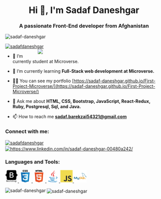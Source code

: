 <h1 align="center">Hi 👋, I'm Sadaf Daneshgar</h1>
<h3 align="center">A passionate Front-End developer from Afghanistan</h3>

<p align="left"> <img src="https://komarev.com/ghpvc/?username=sadaf-daneshgar&label=Profile%20views&color=0e75b6&style=flat" alt="sadaf-daneshgar" /> </p>

<p align="left"> <a href="https://twitter.com/sadafdaneshgar" target="blank"><img src="https://img.shields.io/twitter/follow/sadafdaneshgar?logo=twitter&style=for-the-badge" alt="sadafdaneshgar" /></a>
<img align="right" alt"Coding" width="400" src="https://user-images.githubusercontent.com/59734313/157189039-c09b3e38-9f42-42c0-ab54-14f1574190a7.gif">
 </p>

- 🔭 I’m currently student at Microverse.

- 🌱 I’m currently learning **Full-Stack web development at Microverse.**

- 👨‍💻 You can see my portfolio [https://sadaf-daneshgar.github.io/First-Project-Microverse/](https://sadaf-daneshgar.github.io/First-Project-Microverse/)

- 💬 Ask me about **HTML, CSS, Bootstrap, JavaScript, React-Redux, Ruby, Postgresql, Sql, and Java.**

- 📫 How to reach me **sadaf.barekzai54321@gmail.com**

<h3 align="left">Connect with me:</h3>
<p align="left">
<a href="https://twitter.com/sadafdaneshgar" target="blank"><img align="center" src="https://raw.githubusercontent.com/rahuldkjain/github-profile-readme-generator/master/src/images/icons/Social/twitter.svg" alt="sadafdaneshgar" height="30" width="40" /></a>
<a href="https://linkedin.com/in/https://www.linkedin.com/in/sadaf-daneshgar-00480a242/" target="blank"><img align="center" src="https://raw.githubusercontent.com/rahuldkjain/github-profile-readme-generator/master/src/images/icons/Social/linked-in-alt.svg" alt="https://www.linkedin.com/in/sadaf-daneshgar-00480a242/" height="30" width="40" /></a>
</p>

<h3 align="left">Languages and Tools:</h3>
<p align="left"> <a href="https://getbootstrap.com" target="_blank" rel="noreferrer"> <img src="https://raw.githubusercontent.com/devicons/devicon/master/icons/bootstrap/bootstrap-plain-wordmark.svg" alt="bootstrap" width="40" height="40"/> </a> <a href="https://www.w3schools.com/css/" target="_blank" rel="noreferrer"> <img src="https://raw.githubusercontent.com/devicons/devicon/master/icons/css3/css3-original-wordmark.svg" alt="css3" width="40" height="40"/> </a> <a href="https://www.w3.org/html/" target="_blank" rel="noreferrer"> <img src="https://raw.githubusercontent.com/devicons/devicon/master/icons/html5/html5-original-wordmark.svg" alt="html5" width="40" height="40"/> </a> <a href="https://www.java.com" target="_blank" rel="noreferrer"> <img src="https://raw.githubusercontent.com/devicons/devicon/master/icons/java/java-original.svg" alt="java" width="40" height="40"/> </a> <a href="https://developer.mozilla.org/en-US/docs/Web/JavaScript" target="_blank" rel="noreferrer"> <img src="https://raw.githubusercontent.com/devicons/devicon/master/icons/javascript/javascript-original.svg" alt="javascript" width="40" height="40"/> </a> <a href="https://www.mysql.com/" target="_blank" rel="noreferrer"> <img src="https://raw.githubusercontent.com/devicons/devicon/master/icons/mysql/mysql-original-wordmark.svg" alt="mysql" width="40" height="40"/> </a> </p>

<p><img align="left" src="https://github-readme-stats.vercel.app/api/top-langs?username=sadaf-daneshgar&show_icons=true&locale=en&layout=compact" alt="sadaf-daneshgar" /></p>

<p>&nbsp;<img align="center" src="https://github-readme-stats.vercel.app/api?username=sadaf-daneshgar&show_icons=true&locale=en" alt="sadaf-daneshgar" /></p>
